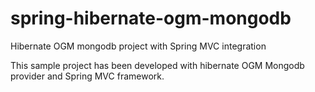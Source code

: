 # spring-hibernate-ogm-mongodb
Hibernate OGM mongodb project with Spring MVC integration

This sample project has been developed with hibernate OGM Mongodb provider and Spring MVC framework.
